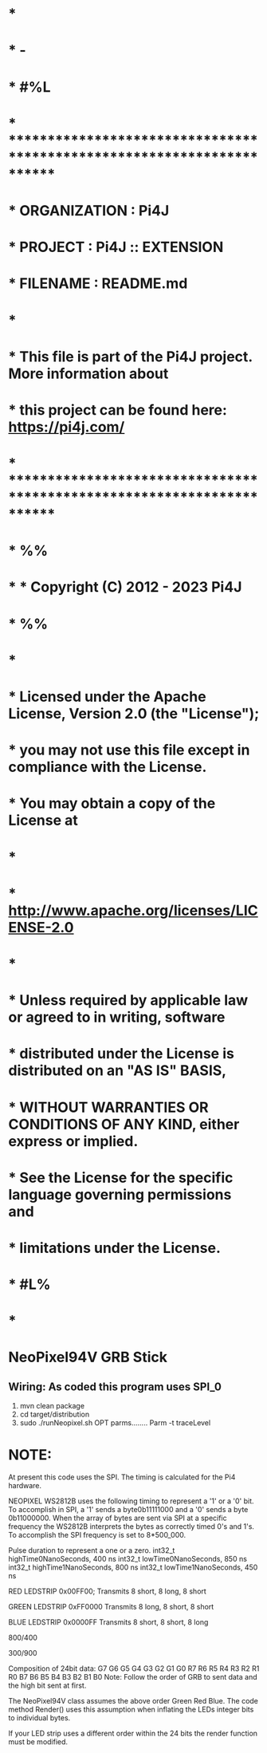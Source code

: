 #
#
#      *
#      * -
#      * #%L
#      * **********************************************************************
#      * ORGANIZATION  :  Pi4J
#      * PROJECT       :  Pi4J :: EXTENSION
#      * FILENAME      : README.md
#      *
#      * This file is part of the Pi4J project. More information about
#      * this project can be found here:  https://pi4j.com/
#      * **********************************************************************
#      * %%
#      *   * Copyright (C) 2012 - 2023 Pi4J
#       * %%
#      *
#      * Licensed under the Apache License, Version 2.0 (the "License");
#      * you may not use this file except in compliance with the License.
#      * You may obtain a copy of the License at
#      *
#      *      http://www.apache.org/licenses/LICENSE-2.0
#      *
#      * Unless required by applicable law or agreed to in writing, software
#      * distributed under the License is distributed on an "AS IS" BASIS,
#      * WITHOUT WARRANTIES OR CONDITIONS OF ANY KIND, either express or implied.
#      * See the License for the specific language governing permissions and
#      * limitations under the License.
#      * #L%
#      *
#
#
 

# NeoPixel94V GRB Stick

## Wiring:  As coded this program uses SPI_0

1. mvn clean package
2. cd target/distribution
3. sudo ./runNeopixel.sh OPT parms........
Parm -t   traceLevel

# NOTE: 
At present this code uses the SPI.
The timing is calculated for the Pi4 hardware.

NEOPIXEL WS2812B uses the following timing to represent a '1' or a '0' bit. To
accomplish in SPI, a '1' sends a byte0b11111000 and a '0' sends a byte 0b11000000.
When the array of bytes are sent via SPI at a specific frequency the WS2812B 
interprets the bytes as correctly timed 0's and 1's.
To accomplish the SPI frequency is set to 8*500_000.


Pulse duration to represent a one or a zero.
int32_t highTime0NanoSeconds,    400 ns
int32_t lowTime0NanoSeconds,     850 ns
int32_t highTime1NanoSeconds,    800 ns
int32_t lowTime1NanoSeconds,     450 ns


RED  LEDSTRIP  0x00FF00;
Transmits   8 short,  8 long,  8 short

GREEN  LEDSTRIP 0xFF0000
Transmits    8 long,  8 short,   8 short

BLUE LEDSTRIP 0x0000FF
Transmits    8 short,   8 short,   8 long


800/400

300/900




Composition of 24bit data:
G7 G6 G5 G4 G3 G2 G1 G0 R7 R6 R5 R4 R3 R2 R1 R0 B7 B6 B5 B4 B3 B2 B1 B0
Note: Follow the order of GRB to sent data and the high bit sent at first.

The NeoPixel94V class assumes the above order Green Red Blue.  The code 
method Render() uses this assumption when inflating the LEDs integer bits 
to individual bytes.

If your LED strip uses a different order within the 24 bits the render function 
must be modified.




